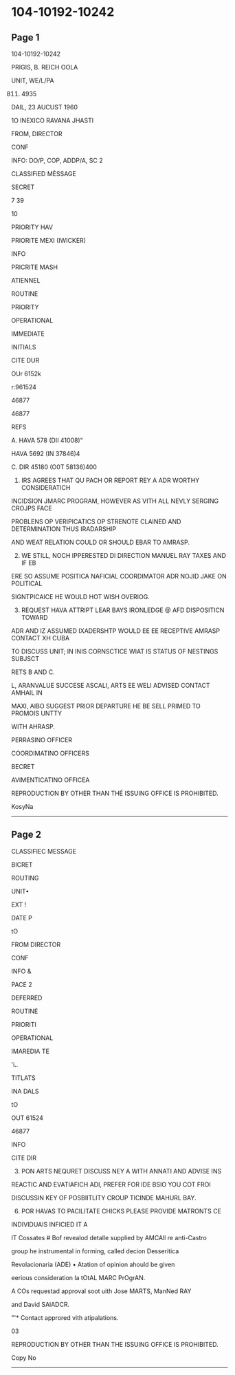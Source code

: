 # 104-10192-10242

## Page 1

104-10192-10242

PRIGIS, B. REICH OOLA

UNIT, WE/L/PA

811. 4935

DAIL, 23 AUCUST 1960

1O INEXICO RAVANA JHASTI

FROM, DIRECTOR

CONF

INFO: DO/P, COP, ADDP/A, SC 2

CLASSIFiED MÈSSAGE

SECRET

7 39

10

PRIORITY HAV

PRIORITE MEXI (IWICKER)

INFO

PRICRITE MASH

ATIENNEL

ROUTINE

PRIORITY

OPERATIONAL

IMMEDIATE

INITIALS

CITE DUR

OUr 6152k

r:961524

46877

46877

REFS

A. HAVA 578 (DII 41008)"

HAVA 5692 (IN 37846)4

C. DIR 45180 (O0T 58136)400

1. IRS AGREES THAT QU PACH OR REPORT REY A ADR WORTHY CONSIDERATICH

INCIDSION JMARC PROGRAM, HOWEVER AS VITH ALL NEVLY SERGING CROJPS FACE

PROBLENS OP VERIPICATICS OP STRENOTE CLAINED AND DETERMINATION THUS IRADARSHIP

AND WEAT RELATION COULD OR SHOULD EBAR TO AMRASP.

2. WE STILL, NOCH IPPERESTED DI DIRECTION MANUEL RAY TAXES AND IF EB

ERE SO ASSUME POSITICA NAFICIAL COORDIMATOR ADR NOJID JAKE ON POLITICAL

SIGNTPICAICE HE WOULD HOT WISH OVERIOG.

3. REQUEST HAVA ATTRIPT LEAR BAYS IRONLEDGE @ AFD DISPOSITICN TOWARD

ADR AND IZ ASSUMED IXADERSHTP WOULD EE EE RECEPTIVE AMRASP CONTACT XH CUBA

TO DISCUSS UNIT; IN INIS CORNSCTICE WIAT IS STATUS OF NESTINGS SUBJSCT

RETS B AND C.

L, ARANVALUE SUCCESE ASCALI, ARTS EE WELI ADVISED CONTACT AMHAIL IN

MAXI, AIBO SUGGEST PRIOR DEPARTURE HE BE SELL PRIMED TO PROMOIS UNTTY

WITH AHRASP.

PERRASINO OFFICER

COORDIMATINO OFFICERS

BECRET

AVIMENTICATINO OFFICEA

REPRODUCTION BY OTHER THAN THÉ ISSUING OFFICE IS PROHIBITED.

KosyNa

---

## Page 2

CLASSIFIEC MESSAGE

BICRET

ROUTING

UNIT•

EXT !

DATE P

tO

FROM DIRECTOR

CONF

INFO &

PACE 2

DEFERRED

ROUTINE

PRIORITI

OPERATIONAL

IMAREDIA TE

'i..

TITLATS

INA DALS

tO

OUT 61524

46877

INFO

CITE DIR

3. PON ARTS NEQURET DISCUSS NEY A WITH ANNATI AND ADVISE INS

REACTIC AND EVATIAFICH ADI, PREFER FOR IDE BSIO YOU COT FROI

DISCUSSIN KEY OF POSBIITLITY CROUP TICINDE MAHURL BAY.

6. POR HAVAS TO PACILITATE CHICKS PLEASE PROVIDE MATRONTS CE

INDIVIDUAIS INFICIED IT A

IT Cossates # Bof revealod detalle supplied by AMCAll re anti-Castro

group he instrumental in forming, called decion Desseritica

Revolacionaria (ADE) • Atation of opinion ahould be given

eerious consideration la tOtAL MARC PrOgrAN.

A COs requestad approval soot uith Jose MARTS, ManNed RAY

and David SAlADCR.

"'* Contact approred vith atipalations.

03

REPRODUCTION BY OTHER THAN THE ISSUING OFFICE IS PROHIBITED.

Copy No

---

